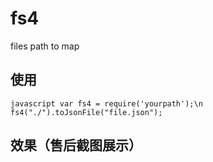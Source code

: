 # fs4
files path to map

## 使用
`javascript
var fs4 = require('yourpath');\n
fs4("./").toJsonFile("file.json");
`

## 效果（售后截图展示）
